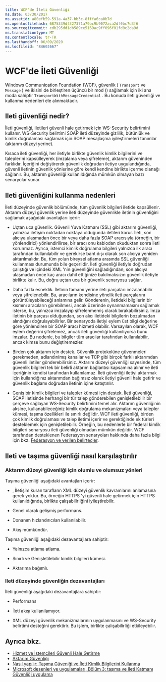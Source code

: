 ```yaml
---
title: WCF'de İleti Güvenliği
ms.date: 03/30/2017
ms.assetid: a80efb59-591a-4a37-bb3c-8fffa6ca0b7d
ms.openlocfilehash: 6875339df327371a79bc9b9072aca2df0bc7d3f6
ms.sourcegitcommit: cdb295dd1db589ce5169ac9ff096f01fd0c2da9d
ms.translationtype: MT
ms.contentlocale: tr-TR
ms.lasthandoff: 06/09/2020
ms.locfileid: "84602667"
---
```

# <a name="message-security-in-wcf"></a>WCF'de İleti Güvenliği

Windows Communication Foundation (WCF), güvenlik ( `Transport` ve `Message` ) ve ikisini de birleştiren üçüncü bir mod () sağlamak için iki ana moda sahiptir `TransportWithMessageCredential` . Bu konuda ileti güvenliği ve kullanma nedenleri ele alınmaktadır.

## <a name="what-is-message-security"></a>Ileti güvenliği nedir?

İleti güvenliği, iletileri güvenli hale getirmek için WS-Security belirtimini kullanır. WS-Security belirtimi SOAP ileti düzeyinde gizlilik, bütünlük ve kimlik doğrulaması sağlamak için SOAP mesajlaşma iyileştirmeleri tanımlar (aktarım düzeyi yerine).

Kısaca ileti güvenliği, her iletiyle birlikte güvenlik kimlik bilgilerini ve taleplerini kapsülleyerek (imzalama veya şifreleme), aktarım güveninden farklıdır. İçeriğini değiştirerek güvenlik doğrudan iletiye uygulandığında, güvenli iletinin güvenlik yönlerine göre kendi kendine birlikte içerme olanağı sağlanır. Bu, aktarım güvenliği kullanıldığında mümkün olmayan bazı senaryolar sunar.

## <a name="reasons-to-use-message-security"></a>Ileti güvenliğini kullanma nedenleri

İleti düzeyinde güvenlik bölümünde, tüm güvenlik bilgileri iletide kapsüllenir. Aktarım düzeyi güvenlik yerine ileti düzeyinde güvenlikle iletinin güvenliğini sağlamak aşağıdaki avantajları içerir:

- Uçtan uca güvenlik. Güvenli Yuva Katmanı (SSL) gibi aktarım güvenliği, yalnızca iletişim noktadan noktaya olduğunda iletileri korur. İleti, son alıcıya ulaşmadan önce bir veya daha fazla SOAP aracısıyla (örneğin, bir yönlendirici) yönlendirilirse, bir aracı onu kablodan okuduktan sonra ileti korunmaz. Ayrıca, istemci kimlik doğrulama bilgileri yalnızca ilk aracı tarafından kullanılabilir ve gerekirse bant dışı olarak son alıcıya yeniden aktarılmalıdır. Bu, tüm yolun bireysel atlama arasında SSL güvenliği kullanması durumunda bile geçerlidir. İleti güvenliği iletiyle doğrudan çalıştığı ve içindeki XML 'nin güvenliğini sağladığından, son alıcıya ulaşmadan önce kaç aracı dahil ettiğinize bakılmaksızın güvenlik iletiyle birlikte kalır. Bu, doğru uçtan uca bir güvenlik senaryosu sağlar.

- Daha fazla esneklik. İletinin tamamı yerine ileti parçaları imzalanabilir veya şifrelenebilir. Bu, aracıların kendisine yönelik ileti parçalarını görüntüleyebileceği anlamına gelir. Gönderenin, iletideki bilgilerin bir kısmını aracıların görebilmesi, ancak üzerinde oynanmamasını sağlamak isterse, bu, yalnızca imzalayıp şifrelenmemiş olarak bırakabilirsiniz. İmza iletinin bir parçası olduğundan, son alıcı iletideki bilgilerin bozulmadan alındığını doğrulayabilirler. Bir senaryoda iletiyi eylem üst bilgi değerine göre yönlendiren bir SOAP aracı hizmeti olabilir. Varsayılan olarak, WCF eylem değerini şifrelemez, ancak ileti güvenliği kullanılıyorsa bunu imzalar. Bu nedenle, bu bilgiler tüm aracılar tarafından kullanılabilir, ancak kimse bunu değiştiremezler.

- Birden çok aktarım için destek. Güvenlik protokolüne güvenmeleri gerekmeden, adlandırılmış kanallar ve TCP gibi birçok farklı aktarımdan güvenli iletiler gönderebilirsiniz. Aktarım düzeyi güvenliği sayesinde, tüm güvenlik bilgileri tek bir belirli aktarım bağlantısı kapsamına alınır ve ileti içeriğinin kendisi tarafından kullanılamaz. İleti güvenliği iletiyi aktarmak için kullandığınız aktarımdan bağımsız olarak iletiyi güvenli hale getirir ve güvenlik bağlamı doğrudan iletinin içine katıştırılır.

- Geniş bir kimlik bilgileri ve talepler kümesi için destek. İleti güvenliği, SOAP iletisinde herhangi bir tür talep gönderebilen genişletilebilir bir çerçeve sağlayan WS-Security belirtimini temel alır. Aktarım güvenliğinin aksine, kullanabileceğiniz kimlik doğrulama mekanizmaları veya talepler kümesi, taşıma özellikleri ile sınırlı değildir. WCF ileti güvenliği, birden çok kimlik doğrulaması ve talep iletimi içerir ve gerektiğinde ek türleri desteklemek için genişletilebilir. Örneğin, bu nedenlerle bir federal kimlik bilgileri senaryosu ileti güvenliği olmadan mümkün değildir. WCF tarafından desteklenen Federasyon senaryoları hakkında daha fazla bilgi için bkz. [Federasyon ve verilen belirteçler](federation-and-issued-tokens.md).

## <a name="how-message-and-transport-security-compare"></a>Ileti ve taşıma güvenliği nasıl karşılaştırılır

### <a name="pros-and-cons-of-transport-level-security"></a>Aktarım düzeyi güvenliği için olumlu ve olumsuz yönleri

Taşıma güvenliği aşağıdaki avantajları içerir:

- , İletişim kuran tarafların XML düzeyi güvenlik kavramlarını anlamasına gerek yoktur. Bu, örneğin HTTPS 'yi güvenli hale getirmek için HTTPS kullanıldığında, birlikte çalışabilirliğini iyileştirebilir.

- Genel olarak gelişmiş performans.

- Donanım hızlandırıcıları kullanılabilir.

- Akış mümkündür.

 Taşıma güvenliği aşağıdaki dezavantajlara sahiptir:

- Yalnızca atlama atlama.

- Sınırlı ve Genişletilebilir kimlik bilgileri kümesi.

- Aktarıma bağımlı.

### <a name="disadvantages-of-message-level-security"></a>Ileti düzeyinde güvenliğin dezavantajları

İleti güvenliği aşağıdaki dezavantajlara sahiptir:

- Performans

- İleti akışı kullanılamıyor.

- XML düzeyi güvenlik mekanizmalarının uygulanmasını ve WS-Security belirtimi desteğini gerektirir. Bu işlem, birlikte çalışabilirliği etkileyebilir.

## <a name="see-also"></a>Ayrıca bkz.

- [Hizmet ve İstemcileri Güvenli Hale Getirme](securing-services-and-clients.md)
- [Aktarım Güvenliği](transport-security.md)
- [Nasıl yapılır: Taşıma Güveniği ve İleti Kimlik Bilgilerini Kullanma](how-to-use-transport-security-and-message-credentials.md)
- [Microsoft desenleri ve uygulamaları, Bölüm 3: taşıma ve Ileti Katmanı Güvenliği uygulama](https://docs.microsoft.com/previous-versions/msp-n-p/ff647370(v=pandp.10))
